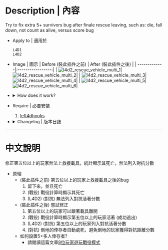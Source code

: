 # Description | 內容
Try to fix extra 5+ survivors bug after finale rescue leaving, such as: die, fall down, not count as alive, versus score bug

* Apply to | 適用於
	```
	L4D1
	L4D2
	```

* Image | 圖示
	| Before (裝此插件之前)  			| After (裝此插件之後) |
	| -------------|:-----------------:|
	| ![l4d2_rescue_vehicle_multi_1](image/l4d2_rescue_vehicle_multi_1.jpg)|![l4d2_rescue_vehicle_multi_2](image/l4d2_rescue_vehicle_multi_2.jpg)|
	| ![l4d2_rescue_vehicle_multi_3](image/l4d2_rescue_vehicle_multi_3.gif)|![l4d2_rescue_vehicle_multi_4](image/l4d2_rescue_vehicle_multi_4.gif)|
	| ![l4d2_rescue_vehicle_multi_5](image/l4d2_rescue_vehicle_multi_5.jpg)|![l4d2_rescue_vehicle_multi_6](image/l4d2_rescue_vehicle_multi_6.jpg)|

* <details><summary>How does it work?</summary>

	* (Before) Extra 5+ survivors bug after finale rescue leaving
		1. 5+ survivors are left behind and die.
		2. (Coop) 5+ survivors not count alive on campaign credit
		3. (L4D2) (Versus) 5+ survivors not count alive when calculate score
	* (After) Try to fix
		1. 5+ survivors can leave with vehicle.
		2. (Coop) 5+ survivors display alive on campaign credit
		3. (L4D2) (Versus) calculate 5+ survivors alive count
		4. (Versus) Kills survivors before the score is calculated so player won't get full distance if is incapped as the rescue vehicle leaves.
	* How to set up 5 survivors?
		* Read [8+_Survivors_In_Coop](https://github.com/fbef0102/Game-Private_Plugin/tree/main/Tutorial_%E6%95%99%E5%AD%B8%E5%8D%80/English/Game/L4D2/8%2B_Survivors_In_Coop)
</details>

* Require | 必要安裝
	1. [left4dhooks](https://forums.alliedmods.net/showthread.php?t=321696)

* <details><summary>Changelog | 版本日誌</summary>

	* v1.0h (2025-1-13)
		* Initial Release

	* Original
		* [By sorallll](https://forums.alliedmods.net/showthread.php?t=325263)
		* [By edshot99](https://forums.alliedmods.net/showthread.php?t=350059)
		* [By V10](https://forums.alliedmods.net/showthread.php?t=121945)
		* [SirPlease/L4D2-Competitive-Rework](https://github.com/SirPlease/L4D2-Competitive-Rework/blob/master/addons/sourcemod/scripting/finalefix.sp)
</details>

- - - -
# 中文說明
修正第五位以上的玩家無法上救援載具，統計顯示其死亡，無法列入對抗分數

* 原理
	* (裝此插件之前) 第五位以上的玩家上救援載具之後的bug
		1. 留下來，並且死亡
		2. (戰役) 戰役計算時顯示其死亡
		3. (L4D2) (對抗) 無法列入對抗活著分數
	* (裝此插件之後) 嘗試修正
		1. 第五位以上的玩家可以跟著載具離開
		2. (戰役) 戰役計算時顯示第五位以上的玩家活著 (成功逃出)
		3. (L4D2) (對抗) 第五位以上的玩家列入對抗活著分數
		4. (對抗) 倒地的倖存者自動處死，避免倒地的玩家獲得對抗距離分數
	* 如何設置5+多人倖存者?
		* 請閱讀這篇文章[8位玩家遊玩戰役模式](https://github.com/fbef0102/Game-Private_Plugin/tree/main/Tutorial_%E6%95%99%E5%AD%B8%E5%8D%80/Chinese_%E7%B9%81%E9%AB%94%E4%B8%AD%E6%96%87/Game/L4D2/8%E4%BD%8D%E7%8E%A9%E5%AE%B6%E9%81%8A%E7%8E%A9%E6%88%B0%E5%BD%B9%E6%A8%A1%E5%BC%8F)